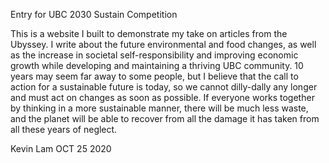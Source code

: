 Entry for UBC 2030 Sustain Competition

This is a website I built to demonstrate my take on articles from the Ubyssey. I write about the future environmental and food changes, as well as the increase in societal self-responsibility and improving economic growth while developing and maintaining a thriving UBC community. 10 years may seem far away to some people, but I believe that the call to action for a sustainable future is today, so we cannot dilly-dally any longer and must act on changes as soon as possible. If everyone works together by thinking in a more sustainable manner, there will be much less waste, and the planet will be able to recover from all the damage it has taken from all these years of neglect. 

Kevin Lam OCT 25 2020
